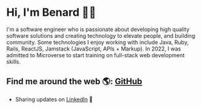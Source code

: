# Hi, I'm Benard 👋🏾

I'm a software engineer who is passionate about developing high quality software solutions and creating technology to elevate people, and building community. Some technologies I enjoy working with include Java, Ruby, Rails, ReactJS, Jamstack (JavaScript, APIs + Markup). In 2022, I was admitted to Microverse to start training on full-stack web development skills.


## Find me around the web 🌎: <a href="https://github.com/benardop">GitHub</a>
- Sharing updates on <a href="https://www.linkedin.com/in/ochieng-benard-8264b815/">LinkedIn</a> 💼
